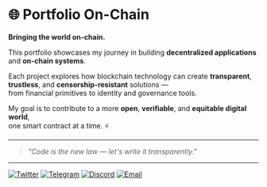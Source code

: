 # 🌐 Portfolio On-Chain

**Bringing the world on-chain.**

This portfolio showcases my journey in building **decentralized applications** and **on-chain systems**.

Each project explores how blockchain technology can create **transparent**, **trustless**, and **censorship-resistant** solutions —  
from financial primitives to identity and governance tools.

My goal is to contribute to a more **open**, **verifiable**, and **equitable digital world**,  
one smart contract at a time. ⚡

---

> *"Code is the new law — let's write it transparently."*


--- 

[![Twitter](https://img.shields.io/badge/Twitter-1DA1F2?logo=twitter&logoColor=white)](https://x.com/YourGuyD3v)
[![Telegram](https://img.shields.io/badge/Telegram-0088CC?logo=telegram&logoColor=white)](https://t.me/yourusername)
[![Discord](https://img.shields.io/badge/Discord-5865F2?logo=discord&logoColor=white)](https://discord.gg/yourserver)
[![Email](https://img.shields.io/badge/Email-D14836?logo=gmail&logoColor=white)](mailto:shurjeelkhan89@gmail.com)
